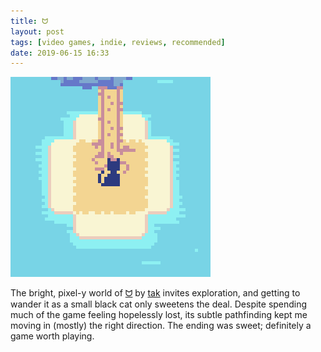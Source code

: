 ```yaml
---
title: ᗢ
layout: post
tags: [video games, indie, reviews, recommended]
date: 2019-06-15 16:33
---
```


![Opening gameplay.](/assets/game_images/kat.gif)

The bright, pixel-y world of [ᗢ](https://tak.itch.io/meow) by [tak](https://tak.itch.io/) invites exploration, and getting to wander it as a small black cat only sweetens the deal. Despite spending much of the game feeling hopelessly lost, its subtle pathfinding kept me moving in (mostly) the right direction. The ending was sweet; definitely a game worth playing.
